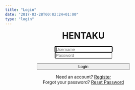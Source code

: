 ```yaml
---
title: "Login"
date: "2017-03-28T00:02:24+01:00"
type: "login"
---
```


<script>
function Login(){
	username = $("#username")[0].value;
	password = $("#password")[0].value;
	firebase.auth().signInWithEmailAndPassword(username + "@hentaku.org", password).then(function(){window.location="/";}).catch(function(error) {
	  // Handle Errors here.
	  var errorCode = error.code;
	  var errorMessage = error.message;
	  alert(errorMessage);
	  // ...
	});
}
</script>

<div style="text-align:center; margin:0px auto;">
<a href="/" style="text-decoration:none; "><h1 style="width:200px; margin: 0px auto;"><span class="gtext">HENTAKU</span></h1></a>
	</br>
	<div style="width:300px; margin:0px auto;">
	<form role="form" action="javascript:;" onsubmit="return Login();" name="LoginForm" id="LoginForm" >
    <div>
        <div class="form-div form-signin">
            <div class="form-group" style="margin: 0px;">
                <input id="username" type="text" style="border-radius: .25em .25em 0 0;border-bottom: 0px;" class="form-control" placeholder="Username" name="username" required autofocus></input>
                <input id="password" type="password" style="border-radius: 0 0 .25em .25em;" class="form-control top-buffer-sm" placeholder="Password" name="password" required></input>
            </div>
        </div>
    </div>
    <div style="margin: 10px auto 5px auto;">
		<button id="createUserSubmit" type="submit" class="btn btn-primary" style="width: 100%; margin-top:5px">Login</button>
		</div>
	</form>
		  <div style="display:inline-block; width:100%">Need an account? <a style="margin:0; color: var(--color3)" href="/register/">Register</a></div>
		  <div style="display:inline-block; width:100%">Forgot your password? <a style="margin:0; color: var(--color3)" href="/reset/">Reset Password</a></div>
	</div>
</div>

